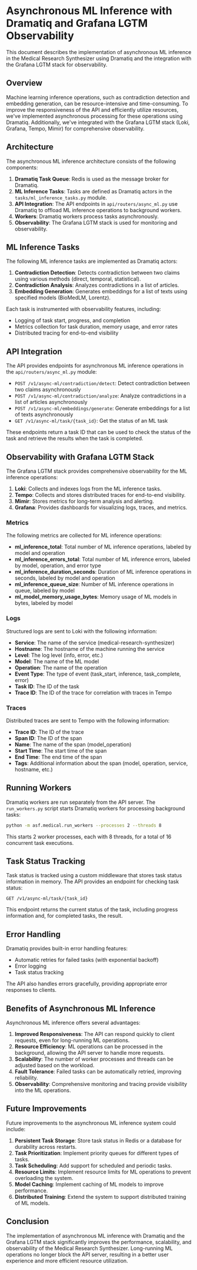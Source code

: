 # Asynchronous ML Inference with Dramatiq and Grafana LGTM Observability

This document describes the implementation of asynchronous ML inference in the Medical Research Synthesizer using Dramatiq and the integration with the Grafana LGTM stack for observability.

## Overview

Machine learning inference operations, such as contradiction detection and embedding generation, can be resource-intensive and time-consuming. To improve the responsiveness of the API and efficiently utilize resources, we've implemented asynchronous processing for these operations using Dramatiq. Additionally, we've integrated with the Grafana LGTM stack (Loki, Grafana, Tempo, Mimir) for comprehensive observability.

## Architecture

The asynchronous ML inference architecture consists of the following components:

1. **Dramatiq Task Queue**: Redis is used as the message broker for Dramatiq.
2. **ML Inference Tasks**: Tasks are defined as Dramatiq actors in the `tasks/ml_inference_tasks.py` module.
3. **API Integration**: The API endpoints in `api/routers/async_ml.py` use Dramatiq to offload ML inference operations to background workers.
4. **Workers**: Dramatiq workers process tasks asynchronously.
5. **Observability**: The Grafana LGTM stack is used for monitoring and observability.

## ML Inference Tasks

The following ML inference tasks are implemented as Dramatiq actors:

1. **Contradiction Detection**: Detects contradiction between two claims using various methods (direct, temporal, statistical).
2. **Contradiction Analysis**: Analyzes contradictions in a list of articles.
3. **Embedding Generation**: Generates embeddings for a list of texts using specified models (BioMedLM, Lorentz).

Each task is instrumented with observability features, including:

- Logging of task start, progress, and completion
- Metrics collection for task duration, memory usage, and error rates
- Distributed tracing for end-to-end visibility

## API Integration

The API provides endpoints for asynchronous ML inference operations in the `api/routers/async_ml.py` module:

- `POST /v1/async-ml/contradiction/detect`: Detect contradiction between two claims asynchronously
- `POST /v1/async-ml/contradiction/analyze`: Analyze contradictions in a list of articles asynchronously
- `POST /v1/async-ml/embeddings/generate`: Generate embeddings for a list of texts asynchronously
- `GET /v1/async-ml/task/{task_id}`: Get the status of an ML task

These endpoints return a task ID that can be used to check the status of the task and retrieve the results when the task is completed.

## Observability with Grafana LGTM Stack

The Grafana LGTM stack provides comprehensive observability for the ML inference operations:

1. **Loki**: Collects and indexes logs from the ML inference tasks.
2. **Tempo**: Collects and stores distributed traces for end-to-end visibility.
3. **Mimir**: Stores metrics for long-term analysis and alerting.
4. **Grafana**: Provides dashboards for visualizing logs, traces, and metrics.

### Metrics

The following metrics are collected for ML inference operations:

- **ml_inference_total**: Total number of ML inference operations, labeled by model and operation
- **ml_inference_errors_total**: Total number of ML inference errors, labeled by model, operation, and error type
- **ml_inference_duration_seconds**: Duration of ML inference operations in seconds, labeled by model and operation
- **ml_inference_queue_size**: Number of ML inference operations in queue, labeled by model
- **ml_model_memory_usage_bytes**: Memory usage of ML models in bytes, labeled by model

### Logs

Structured logs are sent to Loki with the following information:

- **Service**: The name of the service (medical-research-synthesizer)
- **Hostname**: The hostname of the machine running the service
- **Level**: The log level (info, error, etc.)
- **Model**: The name of the ML model
- **Operation**: The name of the operation
- **Event Type**: The type of event (task_start, inference, task_complete, error)
- **Task ID**: The ID of the task
- **Trace ID**: The ID of the trace for correlation with traces in Tempo

### Traces

Distributed traces are sent to Tempo with the following information:

- **Trace ID**: The ID of the trace
- **Span ID**: The ID of the span
- **Name**: The name of the span (model_operation)
- **Start Time**: The start time of the span
- **End Time**: The end time of the span
- **Tags**: Additional information about the span (model, operation, service, hostname, etc.)

## Running Workers

Dramatiq workers are run separately from the API server. The `run_workers.py` script starts Dramatiq workers for processing background tasks:

```bash
python -m asf.medical.run_workers --processes 2 --threads 8
```

This starts 2 worker processes, each with 8 threads, for a total of 16 concurrent task executions.

## Task Status Tracking

Task status is tracked using a custom middleware that stores task status information in memory. The API provides an endpoint for checking task status:

```
GET /v1/async-ml/task/{task_id}
```

This endpoint returns the current status of the task, including progress information and, for completed tasks, the result.

## Error Handling

Dramatiq provides built-in error handling features:

- Automatic retries for failed tasks (with exponential backoff)
- Error logging
- Task status tracking

The API also handles errors gracefully, providing appropriate error responses to clients.

## Benefits of Asynchronous ML Inference

Asynchronous ML inference offers several advantages:

1. **Improved Responsiveness**: The API can respond quickly to client requests, even for long-running ML operations.
2. **Resource Efficiency**: ML operations can be processed in the background, allowing the API server to handle more requests.
3. **Scalability**: The number of worker processes and threads can be adjusted based on the workload.
4. **Fault Tolerance**: Failed tasks can be automatically retried, improving reliability.
5. **Observability**: Comprehensive monitoring and tracing provide visibility into the ML operations.

## Future Improvements

Future improvements to the asynchronous ML inference system could include:

1. **Persistent Task Storage**: Store task status in Redis or a database for durability across restarts.
2. **Task Prioritization**: Implement priority queues for different types of tasks.
3. **Task Scheduling**: Add support for scheduled and periodic tasks.
4. **Resource Limits**: Implement resource limits for ML operations to prevent overloading the system.
5. **Model Caching**: Implement caching of ML models to improve performance.
6. **Distributed Training**: Extend the system to support distributed training of ML models.

## Conclusion

The implementation of asynchronous ML inference with Dramatiq and the Grafana LGTM stack significantly improves the performance, scalability, and observability of the Medical Research Synthesizer. Long-running ML operations no longer block the API server, resulting in a better user experience and more efficient resource utilization.
